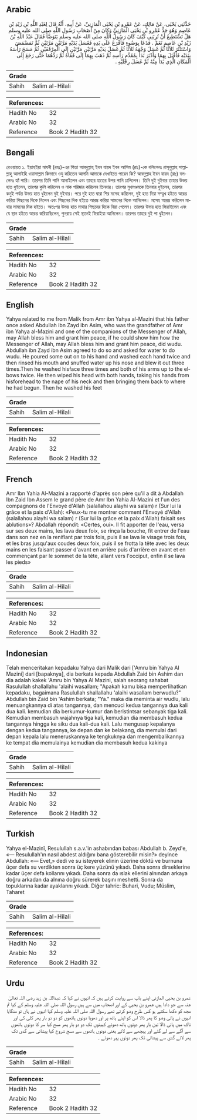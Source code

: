 ## Arabic


<div dir="rtl" lang="ar" style={{fontSize:'larger',backgroundColor:'#f8f9fa',padding:20}}>
حَدَّثَنِي يَحْيَى، عَنْ مَالِكٍ، عَنْ عَمْرِو بْنِ يَحْيَى الْمَازِنِيِّ، عَنْ أَبِيهِ، أَنَّهُ قَالَ لِعَبْدِ اللَّهِ بْنِ زَيْدِ بْنِ عَاصِمٍ وَهُوَ جَدُّ عَمْرِو بْنِ يَحْيَى الْمَازِنِيِّ وَكَانَ مِنْ أَصْحَابِ رَسُولِ اللَّهِ صلى الله عليه وسلم هَلْ تَسْتَطِيعُ أَنْ تُرِيَنِي كَيْفَ كَانَ رَسُولُ اللَّهِ صلى الله عليه وسلم يَتَوَضَّأُ فَقَالَ عَبْدُ اللَّهِ بْنُ زَيْدِ بْنِ عَاصِمٍ نَعَمْ ‏.‏ فَدَعَا بِوَضُوءٍ فَأَفْرَغَ عَلَى يَدِهِ فَغَسَلَ يَدَيْهِ مَرَّتَيْنِ مَرَّتَيْنِ ثُمَّ تَمَضْمَضَ وَاسْتَنْثَرَ ثَلاَثًا ثُمَّ غَسَلَ وَجْهَهُ ثَلاَثًا ثُمَّ غَسَلَ يَدَيْهِ مَرَّتَيْنِ مَرَّتَيْنِ إِلَى الْمِرْفَقَيْنِ ثُمَّ مَسَحَ رَأْسَهُ بِيَدَيْهِ فَأَقْبَلَ بِهِمَا وَأَدْبَرَ بَدَأَ بِمُقَدَّمِ رَأْسِهِ ثُمَّ ذَهَبَ بِهِمَا إِلَى قَفَاهُ ثُمَّ رَدَّهُمَا حَتَّى رَجَعَ إِلَى الْمَكَانِ الَّذِي بَدَأَ مِنْهُ ثُمَّ غَسَلَ رِجْلَيْهِ ‏.‏
</div>
<div style={{backgroundColor:'#f8f9fa',padding:20, marginBottom: 10}}><table> <thead> <tr> <th>Grade</th> <th></th> </tr> </thead> <tbody> <tr><td>Sahih</td><td>Salim al-Hilali</td></tr></tbody></table><table> <thead> <tr> <th>References:</th> <th></th> </tr> </thead> <tbody><tr><td>Hadith No</td><td>32</td></tr><tr><td>Arabic No</td><td>32</td></tr><tr><td>Reference</td><td>Book 2 Hadith 32</td></tr></tbody></table></div>

## Bengali


<div dir="ltr" lang="bn" style={{fontSize:'larger',backgroundColor:'#f8f9fa',padding:20}}>
রেওয়ায়ত ১. ইয়াহইয়া মাযনী (রহঃ)-এর পিতা আবদুল্লাহ্ ইবন যায়দ ইবন আসিম (রাঃ)-কে বলিলেনঃ রাসূলুল্লাহ সাল্লাল্লাহু আলাইহি ওয়াসাল্লাম কিভাবে ওযু করিতেন আপনি আমাকে দেখাইতে পারেন কি? আবদুল্লাহ ইবন যায়দ (রাঃ) বললেনঃ হ্যাঁ পারি। তারপর তিনি পানি আনাইলেন এবং তাহার হাতের উপর পানি ঢালিলেন। তিনি দুই দুইবার তাহার উভয় হাত ধুইলেন, তারপর কুলি করিলেন ও নাক পরিষ্কার করিলেন তিনবার। তারপর মুখমণ্ডলকে তিনবার ধুইলেন, তারপর কনুই পর্যন্ত উভয় হাত ধুইলেন দুই দুইবার। পরে দুই হাত দ্বারা শির মসেহ করিলেন, দুই হাত দিয়া সম্মুখ হইতে আরম্ভ করিয়া পিছনের দিকে নিলেন এবং পিছনের দিক হইতে আরম্ভ করিয়া সামনের দিকে আনিলেন। মসেহ আরম্ভ করিলেন মাথার সামনের দিক হইতে। অতঃপর উভয় হাত মাথার পিছনের দিকে নিয়া গেলেন। তারপর উভয় হাত ফিরাইলেন এবং যে স্থান হইতে আরম্ভ করিয়াছিলেন, পুনরায় সেই স্থানেই ফিরাইয়া আনিলেন। তারপর তাহার দুই পা ধুইলেন।
</div>
<div style={{backgroundColor:'#f8f9fa',padding:20, marginBottom: 10}}><table> <thead> <tr> <th>Grade</th> <th></th> </tr> </thead> <tbody> <tr><td>Sahih</td><td>Salim al-Hilali</td></tr></tbody></table><table> <thead> <tr> <th>References:</th> <th></th> </tr> </thead> <tbody><tr><td>Hadith No</td><td>32</td></tr><tr><td>Arabic No</td><td>32</td></tr><tr><td>Reference</td><td>Book 2 Hadith 32</td></tr></tbody></table></div>

## English


<div dir="ltr" lang="en" style={{fontSize:'larger',backgroundColor:'#f8f9fa',padding:20}}>
Yahya related to me from Malik from Amr ibn Yahya al-Mazini that his father once asked Abdullah ibn Zayd ibn Asim, who was the grandfather of Amr ibn Yahya al-Mazini and one of the companions of the Messenger of Allah, may Allah bless him and grant him peace, if he could show him how the Messenger of Allah, may Allah bless him and grant him peace, did wudu. Abdullah ibn Zayd ibn Asim agreed to do so and asked for water to do wudu. He poured some out on to his hand and washed each hand twice and then rinsed his mouth and snuffed water up his nose and blew it out three times.Then he washed hisface three times and both of his arms up to the elbows twice. He then wiped his head with both hands, taking his hands from hisforehead to the nape of his neck and then bringing them back to where he had begun. Then he washed his feet
</div>
<div style={{backgroundColor:'#f8f9fa',padding:20, marginBottom: 10}}><table> <thead> <tr> <th>Grade</th> <th></th> </tr> </thead> <tbody> <tr><td>Sahih</td><td>Salim al-Hilali</td></tr></tbody></table><table> <thead> <tr> <th>References:</th> <th></th> </tr> </thead> <tbody><tr><td>Hadith No</td><td>32</td></tr><tr><td>Arabic No</td><td>32</td></tr><tr><td>Reference</td><td>Book 2 Hadith 32</td></tr></tbody></table></div>

## French


<div dir="ltr" lang="fr" style={{fontSize:'larger',backgroundColor:'#f8f9fa',padding:20}}>
Amr Ibn Yahia Al-Mazini a rapporté d'après son père qu'il a dit à Abdallah Ibn Zaid Ibn Assem le grand père de Amr Ibn Yahia Al-Mazini et l'un des compagnons de l'Envoyé d'Allah (salallahou alayhi wa salam) r (Sur lui la grâce et la paix d'Allah): «Peux-tu me montrer comment l'Envoyé d'Allah (salallahou alayhi wa salam) r (Sur lui la grâce et la paix d'Allah) faisait ses ablutions»? Abdallah répondit: «Certes, oui». Il fit apporter de l'eau, versa sur ses deux mains, les lava deux foix, se rinça la bouche, fit entrer de l'eau dans son nez en la reniflant par trois fois, puis il se lava le visage trois fois, et les bras jusqu'aux coudes deux foix, puis il se frotta la tête avec les deux mains en les faisant passer d'avant en arrière puis d'arrière en avant et en commençant par le sommet de la tête, allant vers l'occiput, enfin il se lava les pieds»
</div>
<div style={{backgroundColor:'#f8f9fa',padding:20, marginBottom: 10}}><table> <thead> <tr> <th>Grade</th> <th></th> </tr> </thead> <tbody> <tr><td>Sahih</td><td>Salim al-Hilali</td></tr></tbody></table><table> <thead> <tr> <th>References:</th> <th></th> </tr> </thead> <tbody><tr><td>Hadith No</td><td>32</td></tr><tr><td>Arabic No</td><td>32</td></tr><tr><td>Reference</td><td>Book 2 Hadith 32</td></tr></tbody></table></div>

## Indonesian


<div dir="ltr" lang="id" style={{fontSize:'larger',backgroundColor:'#f8f9fa',padding:20}}>
Telah menceritakan kepadaku Yahya dari Malik dari ['Amru bin Yahya Al Mazini] dari [bapaknya], dia berkata kepada Abdullah Zaid bin Ashim dan dia adalah kakek 'Amru bin Yahya Al Mazini, salah seorang sahabat Rasulullah shallallahu 'alaihi wasallam; "Apakah kamu bisa memperlihatkan kepadaku, bagaimana Rasulullah shallallahu 'alaihi wasallam berwudlu?" Abdullah bin Zaid bin 'Ashim berkata; "Ya." maka dia meminta air wudlu, lalu menuangkannya di atas tangannya, dan mencuci kedua tangannya dua kali dua kali. kemudian dia berkumur-kumur dan beristintsar sebanyak tiga kali. Kemudian membasuh wajahnya tiga kali, kemudian dia membasuh kedua tangannya hingga ke siku dua kali-dua kali. Lalu mengusap kepalanya dengan kedua tangannya, ke depan dan ke belakang, dia memulai dari depan kepala lalu meneruskannya ke tengkuknya dan mengembalikannya ke tempat dia memulainya kemudian dia membasuh kedua kakinya
</div>
<div style={{backgroundColor:'#f8f9fa',padding:20, marginBottom: 10}}><table> <thead> <tr> <th>Grade</th> <th></th> </tr> </thead> <tbody> <tr><td>Sahih</td><td>Salim al-Hilali</td></tr></tbody></table><table> <thead> <tr> <th>References:</th> <th></th> </tr> </thead> <tbody><tr><td>Hadith No</td><td>32</td></tr><tr><td>Arabic No</td><td>32</td></tr><tr><td>Reference</td><td>Book 2 Hadith 32</td></tr></tbody></table></div>

## Turkish


<div dir="ltr" lang="tr" style={{fontSize:'larger',backgroundColor:'#f8f9fa',padding:20}}>
Yahya el-Mazinî, Resulullah s.a.v.'in ashabından babası Abdullah b. Zeyd'e, «— Resulullah'ın nasıl abdest aldığını bana gösterebilir misin?» deyince Abdullah: «— Evet,» dedi ve su isteyerek elinin üzerine döktü ve burnuna üçer defa su verdikten sonra üç kere yüzünü yıkadı. Daha sonra dirseklerine kadar üçer defa kollarını yıkadı. Daha sonra da ıslak ellerini alnından arkaya doğru arkadan da alnına doğru sürerek başını meshetti. Sonra da topuklarına kadar ayaklarını yıkadı. Diğer tahric: Buhari, Vudu; Müslim, Taharet
</div>
<div style={{backgroundColor:'#f8f9fa',padding:20, marginBottom: 10}}><table> <thead> <tr> <th>Grade</th> <th></th> </tr> </thead> <tbody> <tr><td>Sahih</td><td>Salim al-Hilali</td></tr></tbody></table><table> <thead> <tr> <th>References:</th> <th></th> </tr> </thead> <tbody><tr><td>Hadith No</td><td>32</td></tr><tr><td>Arabic No</td><td>32</td></tr><tr><td>Reference</td><td>Book 2 Hadith 32</td></tr></tbody></table></div>

## Urdu


<div dir="rtl" lang="ur" style={{fontSize:'larger',backgroundColor:'#f8f9fa',padding:20}}>
عمرو بن یحیی المازنی اپنے باپ سے روایت کرتے ہیں کہ انہوں نے کہا کہ عبداللہ بن زید رضی اللہ تعالیٰ عنہ سے جو دادا ہیں عمرو بن یحیی کے اور اصحاب میں سے ہیں رسول اللہ صلی اللہ علیہ وسلم کے کیا تم مجھ کو دکھا سکتے ہو کس طرح وضو کرتے تھے رسول اللہ صلی اللہ علیہ وسلم کہا انہوں نے ہاں تو منگایا انہوں نے پانی وضو کا پھر ڈالا اس کو اپنے ہاتھ پر اور دھویا دونوں ہاتھوں کو دو دو بار پھر کلی کی اور ناک میں پانی ڈالا تین بار پھر دونوں ہاتھ دھوئے کہینوں تک دو دو بار پھر مسح کیا سر کا دونوں ہاتھوں سے آگے سے لے گئے اور پیچھے سے لائے یعنی دونوں ہاتھوں سے مسح شروع کیا پیشانی سے گدی تک پھر لائے گدی سے پیشانی تک پھر دونوں پیر دھوئے ۔
</div>
<div style={{backgroundColor:'#f8f9fa',padding:20, marginBottom: 10}}><table> <thead> <tr> <th>Grade</th> <th></th> </tr> </thead> <tbody> <tr><td>Sahih</td><td>Salim al-Hilali</td></tr></tbody></table><table> <thead> <tr> <th>References:</th> <th></th> </tr> </thead> <tbody><tr><td>Hadith No</td><td>32</td></tr><tr><td>Arabic No</td><td>32</td></tr><tr><td>Reference</td><td>Book 2 Hadith 32</td></tr></tbody></table></div>
